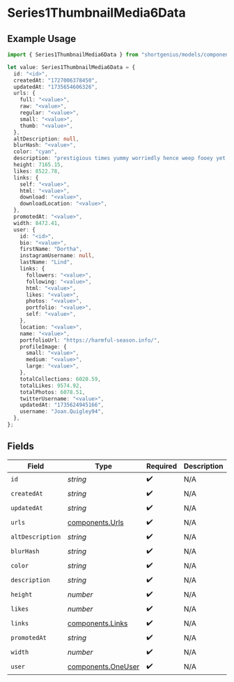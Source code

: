 # Series1ThumbnailMedia6Data

## Example Usage

```typescript
import { Series1ThumbnailMedia6Data } from "shortgenius/models/components";

let value: Series1ThumbnailMedia6Data = {
  id: "<id>",
  createdAt: "1727006378450",
  updatedAt: "1735654606326",
  urls: {
    full: "<value>",
    raw: "<value>",
    regular: "<value>",
    small: "<value>",
    thumb: "<value>",
  },
  altDescription: null,
  blurHash: "<value>",
  color: "cyan",
  description: "prestigious times yummy worriedly hence weep fooey yet ah",
  height: 7165.15,
  likes: 8522.78,
  links: {
    self: "<value>",
    html: "<value>",
    download: "<value>",
    downloadLocation: "<value>",
  },
  promotedAt: "<value>",
  width: 8472.41,
  user: {
    id: "<id>",
    bio: "<value>",
    firstName: "Dortha",
    instagramUsername: null,
    lastName: "Lind",
    links: {
      followers: "<value>",
      following: "<value>",
      html: "<value>",
      likes: "<value>",
      photos: "<value>",
      portfolio: "<value>",
      self: "<value>",
    },
    location: "<value>",
    name: "<value>",
    portfolioUrl: "https://harmful-season.info/",
    profileImage: {
      small: "<value>",
      medium: "<value>",
      large: "<value>",
    },
    totalCollections: 6020.59,
    totalLikes: 9574.92,
    totalPhotos: 6078.51,
    twitterUsername: "<value>",
    updatedAt: "1735624945166",
    username: "Joan.Quigley94",
  },
};
```

## Fields

| Field                                                    | Type                                                     | Required                                                 | Description                                              |
| -------------------------------------------------------- | -------------------------------------------------------- | -------------------------------------------------------- | -------------------------------------------------------- |
| `id`                                                     | *string*                                                 | :heavy_check_mark:                                       | N/A                                                      |
| `createdAt`                                              | *string*                                                 | :heavy_check_mark:                                       | N/A                                                      |
| `updatedAt`                                              | *string*                                                 | :heavy_check_mark:                                       | N/A                                                      |
| `urls`                                                   | [components.Urls](../../models/components/urls.md)       | :heavy_check_mark:                                       | N/A                                                      |
| `altDescription`                                         | *string*                                                 | :heavy_check_mark:                                       | N/A                                                      |
| `blurHash`                                               | *string*                                                 | :heavy_check_mark:                                       | N/A                                                      |
| `color`                                                  | *string*                                                 | :heavy_check_mark:                                       | N/A                                                      |
| `description`                                            | *string*                                                 | :heavy_check_mark:                                       | N/A                                                      |
| `height`                                                 | *number*                                                 | :heavy_check_mark:                                       | N/A                                                      |
| `likes`                                                  | *number*                                                 | :heavy_check_mark:                                       | N/A                                                      |
| `links`                                                  | [components.Links](../../models/components/links.md)     | :heavy_check_mark:                                       | N/A                                                      |
| `promotedAt`                                             | *string*                                                 | :heavy_check_mark:                                       | N/A                                                      |
| `width`                                                  | *number*                                                 | :heavy_check_mark:                                       | N/A                                                      |
| `user`                                                   | [components.OneUser](../../models/components/oneuser.md) | :heavy_check_mark:                                       | N/A                                                      |